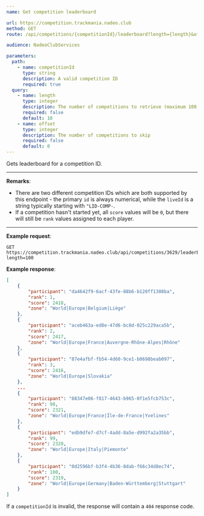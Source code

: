 ```yaml
---
name: Get competition leaderboard

url: https://competition.trackmania.nadeo.club
method: GET
route: /api/competitions/{competitionId}/leaderboard?length={length}&offset={offset}

audience: NadeoClubServices

parameters:
  path:
    - name: competitionId
      type: string
      description: A valid competition ID
      required: true
  query:
    - name: length
      type: integer
      description: The number of competitions to retrieve (maximum 100)
      required: false
      default: 10
    - name: offset
      type: integer
      description: The number of competitions to skip
      required: false
      default: 0
---
```


Gets leaderboard for a competition ID.

---

**Remarks**:
- There are two different competition IDs which are both supported by this endpoint - the primary `id` is always numerical, while the `liveId` is a string typically starting with `"LID-COMP-`.
- If a competition hasn't started yet, all `score` values will be `0`, but there will still be `rank` values assigned to each player.

---

**Example request**:
```plain
GET https://competition.trackmania.nadeo.club/api/competitions/3629/leaderboard?length=100
```

**Example response**:
```json
[
    {
        "participant": "da4642f9-6acf-43fe-88b6-b120ff1308ba",
        "rank": 1,
        "score": 2418,
        "zone": "World|Europe|Belgium|Liège"
    },
    {
        "participant": "aceb463a-ed8e-47d6-bc8d-025c229aca5b",
        "rank": 2,
        "score": 2417,
        "zone": "World|Europe|France|Auvergne-Rhône-Alpes|Rhône"
    },
    {
        "participant": "87e4afbf-fb54-4d60-9ce1-b0698beab097",
        "rank": 3,
        "score": 2416,
        "zone": "World|Europe|Slovakia"
    },
    ...
    {
        "participant": "88347e06-f817-4643-b965-0f1e5fcb753c",
        "rank": 98,
        "score": 2321,
        "zone": "World|Europe|France|Île-de-France|Yvelines"
    },
    {
        "participant": "edb9dfe7-d7cf-4add-8a5e-d992fa2a35bb",
        "rank": 99,
        "score": 2320,
        "zone": "World|Europe|Italy|Piemonte"
    },
    {
        "participant": "0d2596bf-b3f4-4b36-8dab-f66c34d8ec74",
        "rank": 100,
        "score": 2319,
        "zone": "World|Europe|Germany|Baden-Württemberg|Stuttgart"
    }
]
```

If a `competitionId` is invalid, the response will contain a `404` response code.
